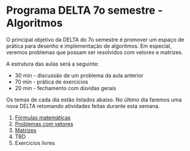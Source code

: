 # Programa DELTA 7o semestre - Algoritmos

O principal objetivo da DELTA do 7o semestre é promover um espaço de prática para desenho e implementação de algoritmos. Em especial, veremos problemas que possam ser resolvidos com vetores e matrizes. 

A estrutura das aulas será a seguinte:

* 30 min - discussão de um problema da aula anterior
* 70 min - prática de exercícios
* 20 min - fechamento com dúvidas gerais

Os temas de cada dia estão listados abaixo. No último dia faremos uma nova DELTA retomando atividades feitas durante esta semana.

1. [Fórmulas matemáticas](01-formulas-matematicas)
2. [Problemas com vetores](02-problemas-com-vetores)
3. [Matrizes](03-matrizes)
4. TBD
5. Exercícios livres